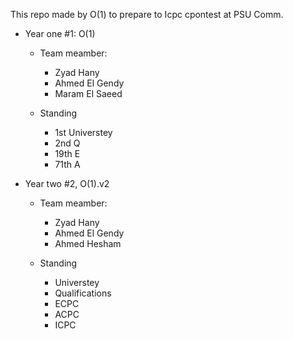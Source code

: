 This repo made by O(1) to prepare to Icpc cpontest at PSU Comm.

- Year one #1: O(1)
    - Team meamber:
        - Zyad Hany
        - Ahmed El Gendy
        - Maram El Saeed
    
    - Standing
        - 1st Universtey
        - 2nd Q
        - 19th E
        - 71th A


- Year two #2, O(1).v2
    - Team meamber:
        - Zyad Hany
        - Ahmed El Gendy
        - Ahmed Hesham
    
    - Standing
        - Universtey
        - Qualifications
        - ECPC
        - ACPC
        - ICPC
